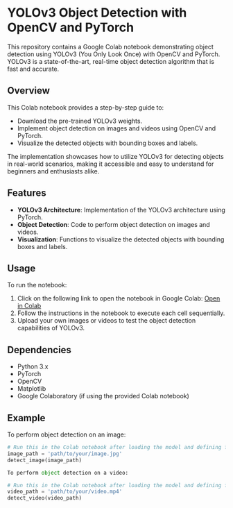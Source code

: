 # YOLOv3 Object Detection with OpenCV and PyTorch

This repository contains a Google Colab notebook demonstrating object detection using YOLOv3 (You Only Look Once) with OpenCV and PyTorch. YOLOv3 is a state-of-the-art, real-time object detection algorithm that is fast and accurate.

## Overview

This Colab notebook provides a step-by-step guide to:
- Download the pre-trained YOLOv3 weights.
- Implement object detection on images and videos using OpenCV and PyTorch.
- Visualize the detected objects with bounding boxes and labels.

The implementation showcases how to utilize YOLOv3 for detecting objects in real-world scenarios, making it accessible and easy to understand for beginners and enthusiasts alike.

## Features

- **YOLOv3 Architecture**: Implementation of the YOLOv3 architecture using PyTorch.
- **Object Detection**: Code to perform object detection on images and videos.
- **Visualization**: Functions to visualize the detected objects with bounding boxes and labels.

## Usage

To run the notebook:
1. Click on the following link to open the notebook in Google Colab: [Open in Colab](https://colab.research.google.com/drive/1TDTMyOd8BiQff1iF4indZZEOLNFVd99d)
2. Follow the instructions in the notebook to execute each cell sequentially.
3. Upload your own images or videos to test the object detection capabilities of YOLOv3.

## Dependencies

- Python 3.x
- PyTorch
- OpenCV
- Matplotlib
- Google Colaboratory (if using the provided Colab notebook)

## Example

To perform object detection on an image:

```python
# Run this in the Colab notebook after loading the model and defining functions
image_path = 'path/to/your/image.jpg'
detect_image(image_path) 

To perform object detection on a video:

# Run this in the Colab notebook after loading the model and defining functions
video_path = 'path/to/your/video.mp4'
detect_video(video_path)





